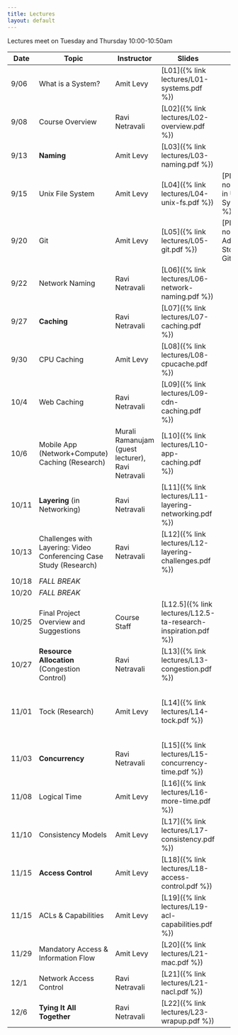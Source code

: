 ```yaml
---
title: Lectures
layout: default
---
```


Lectures meet on Tuesday and Thursday 10:00-10:50am


|Date   | Topic | Instructor | Slides| Notes | Reading |
|-------|-------|------------|-------|-------|------------|
| 9/06  | What is a System? | Amit Levy | [L01]({% link lectures/L01-systems.pdf %}) | | |
| 9/08  | Course Overview | Ravi Netravali | [L02]({% link lectures/L02-overview.pdf %}) | | |
| 9/13  | **Naming** | Amit Levy | [L03]({% link lectures/L03-naming.pdf %}) | | |
| 9/15  | Unix File System | Amit Levy   | [L04]({% link lectures/L04-unix-fs.pdf %}) | [PDF]({% link notes/Naming in UNIX File Systems.pdf %}) | |
| 9/20  | Git              | Amit Levy   | [L05]({% link lectures/L05-git.pdf %}) | [PDF]({% link notes/Content Addressable Storage & Git.pdf %}) | [Git Book Chapter 10: Git Internals](https://git-scm.com/book/en/v2/Git-Internals-Plumbing-and-Porcelain) |
| 9/22  | Network Naming   | Ravi Netravali | [L06]({% link lectures/L06-network-naming.pdf %})  | | |
| 9/27  | **Caching**      | Ravi Netravali | [L07]({% link lectures/L07-caching.pdf %}) | | |
| 9/30  | CPU Caching      | Amit Levy   | [L08]({% link lectures/L08-cpucache.pdf %})  | | |
| 10/4  | Web Caching      | Ravi Netravali |[L09]({% link lectures/L09-cdn-caching.pdf %})  | | |
| 10/6  | Mobile App (Network+Compute) Caching (Research)   | Murali Ramanujam (guest lecturer), Ravi Netravali |[L10]({% link lectures/L10-app-caching.pdf %})  | | |
| 10/11 | **Layering** (in Networking)  | Ravi Netravali |[L11]({% link lectures/L11-layering-networking.pdf %})   | | |
| 10/13 | Challenges with Layering: Video Conferencing Case Study (Research)  | Ravi Netravali  | [L12]({% link lectures/L12-layering-challenges.pdf %})  | | |
| 10/18 |  *FALL BREAK*   | | | | |
| 10/20 |  *FALL BREAK*   | | | | |
| 10/25 | Final Project Overview and Suggestions  | Course Staff | [L12.5]({% link lectures/L12.5-ta-research-inspiration.pdf %}) | | |
| 10/27 | **Resource Allocation** (Congestion Control)   | Ravi Netravali | [L13]({% link lectures/L13-congestion.pdf %})  | | |
| 11/01 | Tock (Research)    | Amit Levy   | [L14]({% link lectures/L14-tock.pdf %})  | | [Multiprogrammming a 64kB Computer Safely and Efficiently]({% link readings/tock.pdf %}) |
| 11/03 | **Concurrency**   | Ravi Netravali | [L15]({% link lectures/L15-concurrency-time.pdf %})   | | |
| 11/08 | Logical Time      | Amit Levy | [L16]({% link lectures/L16-more-time.pdf %})  | | |
| 11/10 | Consistency Models | Amit Levy | [L17]({% link lectures/L17-consistency.pdf %})  | | |
| 11/15 | **Access Control** | Amit Levy   | [L18]({% link lectures/L18-access-control.pdf %})  | | |
| 11/15 | ACLs & Capabilities | Amit Levy   | [L19]({% link lectures/L19-acl-capabilities.pdf %})   | | |
| 11/29 | Mandatory Access & Information Flow | Amit Levy | [L20]({% link lectures/L21-mac.pdf %}) | | |
| 12/1 | Network Access Control  | Ravi Netravali   | [L21]({% link lectures/L21-nacl.pdf %})   |
| 12/6 | **Tying It All Together**    | Ravi Netravali |[L22]({% link lectures/L23-wrapup.pdf %})   | | |

<!--
| 4/21 | **Ask Us Anything** | Amit Levy & Jennifer Rexford | | | No slides, come with your questions about systems. |
 
-->

